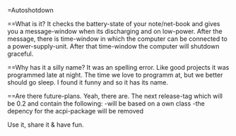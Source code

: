 =Autoshotdown

==What is it?
It checks the battery-state of your note/net-book and gives you a message-window when its discharging and on low-power. After the message, there is time-window in which the computer can be connected to a power-supply-unit. After that time-window the computer will shutdown graceful.

==Why has it a silly name?
It was an spelling error. Like good projects it was programmed late at night. The time we love to programm at, but we better should go sleep. I found it funny and so it has its name.

==Are there future-plans.
Yeah, there are. The next release-tag which will be 0.2 and contain the following:
-will be based on a own class
-the depency for the acpi-package will be removed

Use it, share it & have fun.
